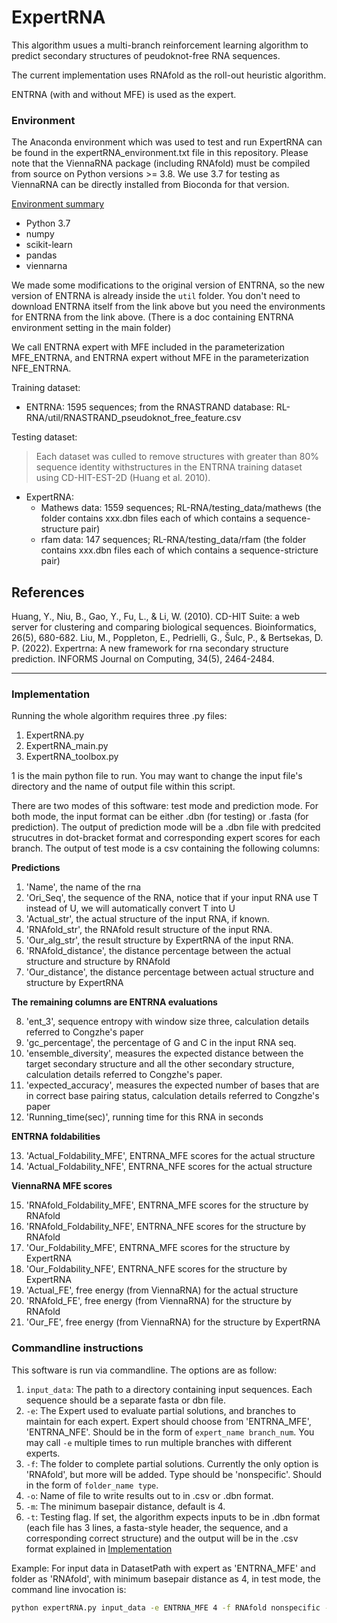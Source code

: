 # ExpertRNA

This algorithm usues a multi-branch reinforcement learning algorithm to predict secondary structures of peudoknot-free RNA sequences.

The current implementation uses RNAfold as the roll-out heuristic algorithm.

ENTRNA (with and without MFE) is used as the expert.

### Environment
The Anaconda environment which was used to test and run ExpertRNA can be found in the expertRNA_environment.txt file in this repository.  Please note that the ViennaRNA package (including RNAfold) must be compiled from source on Python versions >= 3.8.  We use 3.7 for testing as ViennaRNA can be directly installed from Bioconda for that version.

<ins> Environment summary </ins>
* Python 3.7  
* numpy
* scikit-learn
* pandas
* viennarna

We made some modifications to the original version of ENTRNA, so the new version of ENTRNA is already inside the `util` folder. You don't need to download ENTRNA itself from the link above but you need the environments for ENTRNA from the link above. (There is a doc containing ENTRNA environment setting in the main folder)

We call ENTRNA expert with MFE included in the parameterization MFE_ENTRNA, and ENTRNA expert without MFE in the parameterization NFE_ENTRNA.

Training dataset:
 - ENTRNA: 1595 sequences; from the RNASTRAND database: RL-RNA/util/RNASTRAND_pseudoknot_free_feature.csv
    
Testing dataset:
> Each dataset was culled to remove structures with greater than 80% sequence identity withstructures in the ENTRNA training dataset using CD-HIT-EST-2D (Huang et al. 2010).
 - ExpertRNA: 
    - Mathews data: 1559 sequences; RL-RNA/testing_data/mathews (the folder contains xxx.dbn files each of which contains a sequence-structure pair)
    - rfam data: 147 sequences; RL-RNA/testing_data/rfam (the folder contains xxx.dbn files each of which contains a sequence-stricture pair)

## References
Huang, Y., Niu, B., Gao, Y., Fu, L., & Li, W. (2010). CD-HIT Suite: a web server for clustering and comparing biological sequences. Bioinformatics, 26(5), 680-682.
Liu, M., Poppleton, E., Pedrielli, G., Šulc, P., & Bertsekas, D. P. (2022). Expertrna: A new framework for rna secondary structure prediction. INFORMS Journal on Computing, 34(5), 2464-2484.

****************************

### Implementation
Running the whole algorithm requires three .py files:  
1. ExpertRNA.py  
2. ExpertRNA_main.py
3. ExpertRNA_toolbox.py

1 is the main python file to run. You may want to change the input file's directory and the name of output file within this script. 

There are two modes of this software: test mode and prediction mode. For both mode, the input format can be either .dbn (for testing) or .fasta (for prediction). The output of prediction mode will be a .dbn file with predcited strucutres in dot-bracket format and corresponding expert scores for each branch. The output of test mode is a csv containing the following columns: 

**Predictions**

1. 'Name', the name of the rna
2. 'Ori_Seq', the sequence of the RNA, notice that if your input RNA use T instead of U, we will automatically convert T into U
3. 'Actual_str', the actual structure of the input RNA, if known.
4. 'RNAfold_str', the RNAfold result structure of the input RNA.
5. 'Our_alg_str', the result structure by ExpertRNA of the input RNA.
6. 'RNAfold_distance', the distance percentage between the actual structure and structure by RNAfold
7. 'Our_distance', the distance percentage between actual structure and structure by ExpertRNA

**The remaining columns are ENTRNA evaluations**

8. 'ent_3', sequence entropy with window size three, calculation details referred to Congzhe's paper
9. 'gc_percentage', the percentage of G and C in the input RNA seq.
10. 'ensemble_diversity', measures the expected distance between the target secondary structure and all the other secondary structure, calculation details referred to Congzhe's paper.
11. 'expected_accuracy', measures the expected number of bases that are in correct base pairing status, calculation details referred to Congzhe's paper
12. 'Running_time(sec)', running time for this RNA in seconds 

**ENTRNA foldabilities**

13. 'Actual_Foldability_MFE', ENTRNA_MFE scores for the actual structure
14. 'Actual_Foldability_NFE', ENTRNA_NFE scores for the actual structure

**ViennaRNA MFE scores**  

15. 'RNAfold_Foldability_MFE', ENTRNA_MFE scores for the structure by RNAfold
16. 'RNAfold_Foldability_NFE', ENTRNA_NFE scores for the structure by RNAfold
17. 'Our_Foldability_MFE', ENTRNA_MFE scores for the structure by ExpertRNA
18. 'Our_Foldability_NFE', ENTRNA_NFE scores for the structure by ExpertRNA
19. 'Actual_FE', free energy (from ViennaRNA) for the actual structure
20. 'RNAfold_FE', free energy (from ViennaRNA) for the structure by RNAfold
21. 'Our_FE', free energy (from ViennaRNA) for the structure by ExpertRNA


### Commandline instructions

This software is run via commandline. The options are as follow:

1. `input_data`: The path to a directory containing input sequences. Each sequence should be a separate fasta or dbn file.
2. `-e`: The Expert used to evaluate partial solutions, and branches to maintain for each expert. Expert should choose from 'ENTRNA_MFE', 'ENTRNA_NFE'. Should be in the form of `expert_name branch_num`.  You may call `-e` multiple times to run multiple branches with different experts.
3. `-f`: The folder to complete partial solutions. Currently the only option is 'RNAfold', but more will be added. Type should be 'nonspecific'. Should in the form of `folder_name type`.
4. `-o`: Name of file to write results out to in .csv or .dbn format.
5. `-m`: The minimum basepair distance, default is 4.
6. `-t`: Testing flag.  If set, the algorithm expects inputs to be in .dbn format (each file has 3 lines, a fasta-style header, the sequence, and a corresponding correct structure) and the output will be in the .csv format explained in [Implementation](#Implementation)

Example:
For input data in DatasetPath with expert as 'ENTRNA_MFE' and folder as 'RNAfold', with minimum basepair distance as 4, in test mode, the command line invocation is:
```bash
python expertRNA.py input_data -e ENTRNA_MFE 4 -f RNAfold nonspecific -m 4 -t
```
